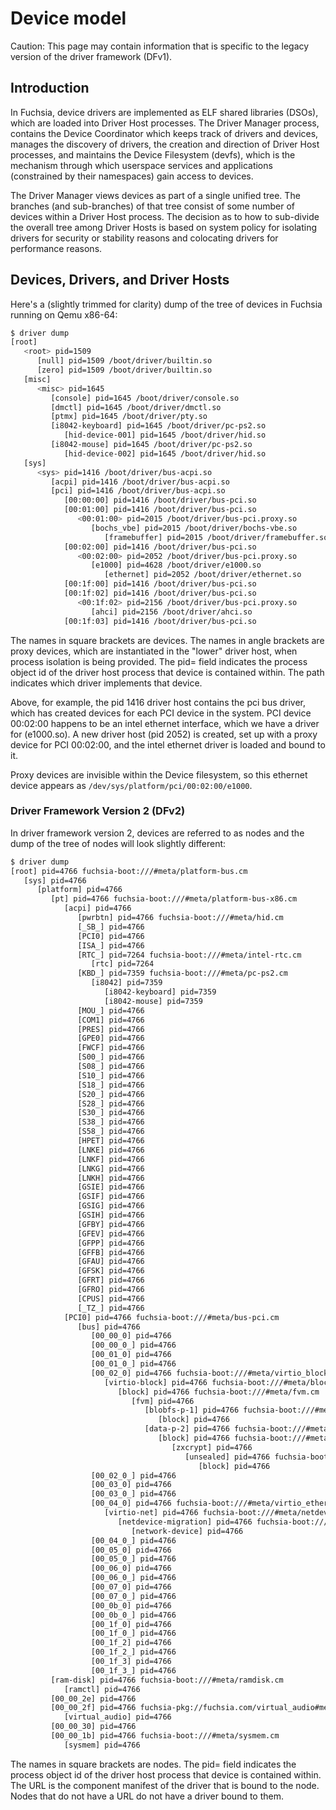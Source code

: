 # Device model

Caution: This page may contain information that is specific to the legacy
version of the driver framework (DFv1).

## Introduction

In Fuchsia, device drivers are implemented as ELF shared libraries (DSOs), which are
loaded into Driver Host processes. The Driver Manager process,
contains the Device Coordinator which keeps track of drivers and devices, manages
the discovery of drivers, the creation and direction of Driver Host processes, and
maintains the Device Filesystem (devfs), which is the mechanism through which userspace
services and applications (constrained by their namespaces) gain access to devices.

The Driver Manager views devices as part of a single unified tree.
The branches (and sub-branches) of that tree consist of some number of
devices within a Driver Host process. The decision as to how to sub-divide
the overall tree among Driver Hosts is based on system policy for isolating
drivers for security or stability reasons and colocating drivers for performance
reasons.


## Devices, Drivers, and Driver Hosts

Here's a (slightly trimmed for clarity) dump of the tree of devices in
Fuchsia running on Qemu x86-64:

```sh
$ driver dump
[root]
   <root> pid=1509
      [null] pid=1509 /boot/driver/builtin.so
      [zero] pid=1509 /boot/driver/builtin.so
   [misc]
      <misc> pid=1645
         [console] pid=1645 /boot/driver/console.so
         [dmctl] pid=1645 /boot/driver/dmctl.so
         [ptmx] pid=1645 /boot/driver/pty.so
         [i8042-keyboard] pid=1645 /boot/driver/pc-ps2.so
            [hid-device-001] pid=1645 /boot/driver/hid.so
         [i8042-mouse] pid=1645 /boot/driver/pc-ps2.so
            [hid-device-002] pid=1645 /boot/driver/hid.so
   [sys]
      <sys> pid=1416 /boot/driver/bus-acpi.so
         [acpi] pid=1416 /boot/driver/bus-acpi.so
         [pci] pid=1416 /boot/driver/bus-acpi.so
            [00:00:00] pid=1416 /boot/driver/bus-pci.so
            [00:01:00] pid=1416 /boot/driver/bus-pci.so
               <00:01:00> pid=2015 /boot/driver/bus-pci.proxy.so
                  [bochs_vbe] pid=2015 /boot/driver/bochs-vbe.so
                     [framebuffer] pid=2015 /boot/driver/framebuffer.so
            [00:02:00] pid=1416 /boot/driver/bus-pci.so
               <00:02:00> pid=2052 /boot/driver/bus-pci.proxy.so
                  [e1000] pid=4628 /boot/driver/e1000.so
                     [ethernet] pid=2052 /boot/driver/ethernet.so
            [00:1f:00] pid=1416 /boot/driver/bus-pci.so
            [00:1f:02] pid=1416 /boot/driver/bus-pci.so
               <00:1f:02> pid=2156 /boot/driver/bus-pci.proxy.so
                  [ahci] pid=2156 /boot/driver/ahci.so
            [00:1f:03] pid=1416 /boot/driver/bus-pci.so
```

The names in square brackets are devices. The names in angle brackets are
proxy devices, which are instantiated in the "lower" driver host, when process
isolation is being provided. The pid= field indicates the process object
id of the driver host process that device is contained within. The path indicates
which driver implements that device.

Above, for example, the pid 1416 driver host contains the pci bus driver, which has
created devices for each PCI device in the system. PCI device 00:02:00 happens
to be an intel ethernet interface, which we have a driver for (e1000.so).
A new driver host (pid 2052) is created, set up with a proxy device for PCI 00:02:00,
and the intel ethernet driver is loaded and bound to it.

Proxy devices are invisible within the Device filesystem, so this ethernet device
appears as `/dev/sys/platform/pci/00:02:00/e1000`.

### Driver Framework Version 2 (DFv2)
In driver framework version 2, devices are referred to as nodes and the dump of
the tree of nodes will look slightly different:

```sh
$ driver dump
[root] pid=4766 fuchsia-boot:///#meta/platform-bus.cm
   [sys] pid=4766
      [platform] pid=4766
         [pt] pid=4766 fuchsia-boot:///#meta/platform-bus-x86.cm
            [acpi] pid=4766
               [pwrbtn] pid=4766 fuchsia-boot:///#meta/hid.cm
               [_SB_] pid=4766
               [PCI0] pid=4766
               [ISA_] pid=4766
               [RTC_] pid=7264 fuchsia-boot:///#meta/intel-rtc.cm
                  [rtc] pid=7264
               [KBD_] pid=7359 fuchsia-boot:///#meta/pc-ps2.cm
                  [i8042] pid=7359
                     [i8042-keyboard] pid=7359
                     [i8042-mouse] pid=7359
               [MOU_] pid=4766
               [COM1] pid=4766
               [PRES] pid=4766
               [GPE0] pid=4766
               [FWCF] pid=4766
               [S00_] pid=4766
               [S08_] pid=4766
               [S10_] pid=4766
               [S18_] pid=4766
               [S20_] pid=4766
               [S28_] pid=4766
               [S30_] pid=4766
               [S38_] pid=4766
               [S58_] pid=4766
               [HPET] pid=4766
               [LNKE] pid=4766
               [LNKF] pid=4766
               [LNKG] pid=4766
               [LNKH] pid=4766
               [GSIE] pid=4766
               [GSIF] pid=4766
               [GSIG] pid=4766
               [GSIH] pid=4766
               [GFBY] pid=4766
               [GFEV] pid=4766
               [GFPP] pid=4766
               [GFFB] pid=4766
               [GFAU] pid=4766
               [GFSK] pid=4766
               [GFRT] pid=4766
               [GFRO] pid=4766
               [CPUS] pid=4766
               [_TZ_] pid=4766
            [PCI0] pid=4766 fuchsia-boot:///#meta/bus-pci.cm
               [bus] pid=4766
                  [00_00_0] pid=4766
                  [00_00_0_] pid=4766
                  [00_01_0] pid=4766
                  [00_01_0_] pid=4766
                  [00_02_0] pid=4766 fuchsia-boot:///#meta/virtio_block.cm
                     [virtio-block] pid=4766 fuchsia-boot:///#meta/block.core.cm
                        [block] pid=4766 fuchsia-boot:///#meta/fvm.cm
                           [fvm] pid=4766
                              [blobfs-p-1] pid=4766 fuchsia-boot:///#meta/block.core.cm
                                 [block] pid=4766
                              [data-p-2] pid=4766 fuchsia-boot:///#meta/block.core.cm
                                 [block] pid=4766 fuchsia-boot:///#meta/zxcrypt.cm
                                    [zxcrypt] pid=4766
                                       [unsealed] pid=4766 fuchsia-boot:///#meta/block.core.cm
                                          [block] pid=4766
                  [00_02_0_] pid=4766
                  [00_03_0] pid=4766
                  [00_03_0_] pid=4766
                  [00_04_0] pid=4766 fuchsia-boot:///#meta/virtio_ethernet.cm
                     [virtio-net] pid=4766 fuchsia-boot:///#meta/netdevice-migration.cm
                        [netdevice-migration] pid=4766 fuchsia-boot:///#meta/network-device.cm
                           [network-device] pid=4766
                  [00_04_0_] pid=4766
                  [00_05_0] pid=4766
                  [00_05_0_] pid=4766
                  [00_06_0] pid=4766
                  [00_06_0_] pid=4766
                  [00_07_0] pid=4766
                  [00_07_0_] pid=4766
                  [00_0b_0] pid=4766
                  [00_0b_0_] pid=4766
                  [00_1f_0] pid=4766
                  [00_1f_0_] pid=4766
                  [00_1f_2] pid=4766
                  [00_1f_2_] pid=4766
                  [00_1f_3] pid=4766
                  [00_1f_3_] pid=4766
         [ram-disk] pid=4766 fuchsia-boot:///#meta/ramdisk.cm
            [ramctl] pid=4766
         [00_00_2e] pid=4766
         [00_00_2f] pid=4766 fuchsia-pkg://fuchsia.com/virtual_audio#meta/virtual_audio_driver.cm
            [virtual_audio] pid=4766
         [00_00_30] pid=4766
         [00_00_1b] pid=4766 fuchsia-boot:///#meta/sysmem.cm
            [sysmem] pid=4766
```

The names in square brackets are nodes. The pid= field indicates the process
object id of the driver host process that device is contained within. The URL is
the component manifest of the driver that is bound to the node. Nodes that do
not have a URL do not have a driver bound to them.
